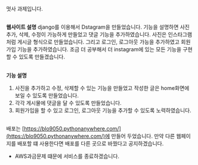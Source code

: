 멋사 과제입니다.
##
<strong>웹사이트 설명</strong>
 django를 이용해서 Dstagram을 만들었습니다. 기능을 설명하면 사진 추가, 삭제, 수정이 가능하게 만들었고 댓글 기능을 추가하였습니다. 사진은 인스타그램처럼 게시글 형식으로 만들었습니다. 그리고 로그인, 로그아웃 가능을 추가하였고 회원가입 기능을 추가하였습니다.  조금 더 공부해서 더 instagram에 있는 모든 기능을 구현할 수 있도록 만들겠습니다.
##
<strong>기능 설명</strong>
1. 사진을 추가하고 수정, 삭제할 수 있는 기능을 만들었고 작성한 글은 home화면에 보일 수 있도록 만들었습니다. 
2. 각각 게시물에 댓글을 달 수 있도록 만들었습니다.
3. 회원가입을 할 수 있고 로그인, 로그아웃 기능을 추가할 수 있도록 노력하였습니다.
##
배포는 [https://blo9050.pythonanywhere.com/](https://blo9050.pythonanywhere.com/)에 만들어 두었습니다. 만약 다른 웹페이지를 배포할 떄 사용한다면 배포를 다른 곳으로 바꿨다고 공지하겠습니다.
* AWS과금문제 떄문에 서비스를 종료하겠습니다. 
